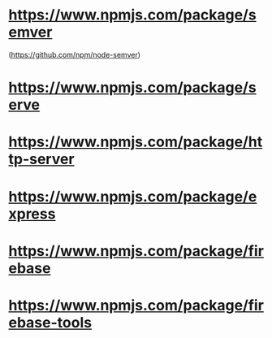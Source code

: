 # https://www.npmjs.com/package/semver
(https://github.com/npm/node-semver)

# https://www.npmjs.com/package/serve

# https://www.npmjs.com/package/http-server

# https://www.npmjs.com/package/express

# https://www.npmjs.com/package/firebase

# https://www.npmjs.com/package/firebase-tools
